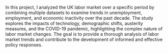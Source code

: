 In this project, I analyzed the UK labor market over a specific period by combining multiple datasets to examine trends in unemployment, employment, and economic inactivity over the past decade. The study explores the impacts of technology, demographic shifts, austerity measures, and the COVID-19 pandemic, highlighting the complex nature of labor market changes. The goal is to provide a thorough analysis of labor market trends and contribute to the development of informed and effective policy responses.

